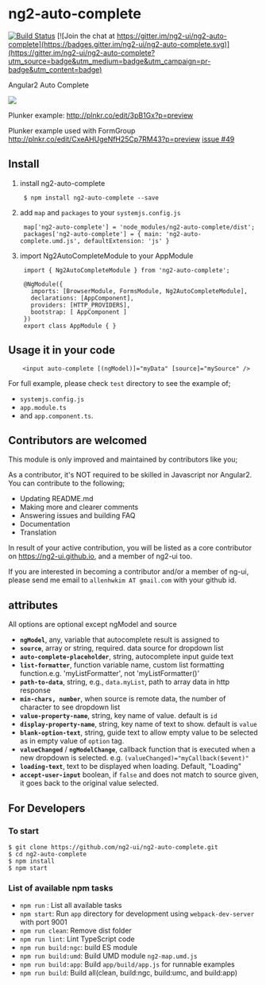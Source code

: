 # ng2-auto-complete

[![Build Status](https://travis-ci.org/ng2-ui/ng2-auto-complete.svg?branch=master)](https://travis-ci.org/ng2-ui/ng2-auto-complete)
[![Join the chat at https://gitter.im/ng2-ui/ng2-auto-complete](https://badges.gitter.im/ng2-ui/ng2-auto-complete.svg)](https://gitter.im/ng2-ui/ng2-auto-complete?utm_source=badge&utm_medium=badge&utm_campaign=pr-badge&utm_content=badge)

Angular2 Auto Complete


<a href="https://rawgit.com/ng2-ui/ng2-auto-complete/master/app/index.html">
  <img src="http://i.imgur.com/dAmheg0.png" />
</a>


Plunker example: http://plnkr.co/edit/3pB1Gx?p=preview
  
Plunker example used with FormGroup
 http://plnkr.co/edit/CxeAHUgeNfH25Cp7RM43?p=preview [issue #49](https://github.com/ng2-ui/ng2-auto-complete/issues/49)


## Install

1. install ng2-auto-complete

        $ npm install ng2-auto-complete --save

2. add `map` and `packages` to your `systemjs.config.js`

        map['ng2-auto-complete'] = 'node_modules/ng2-auto-complete/dist';
        packages['ng2-auto-complete'] = { main: 'ng2-auto-complete.umd.js', defaultExtension: 'js' }
        
3. import Ng2AutoCompleteModule to your AppModule

        import { Ng2AutoCompleteModule } from 'ng2-auto-complete';
        
        @NgModule({
          imports: [BrowserModule, FormsModule, Ng2AutoCompleteModule],
          declarations: [AppComponent],
          providers: [HTTP_PROVIDERS],
          bootstrap: [ AppComponent ]
        })
        export class AppModule { }

## Usage it in your code

        <input auto-complete [(ngModel)]="myData" [source]="mySource" />
        
For full example, please check `test` directory to see the example of;

  - `systemjs.config.js`
  - `app.module.ts`
  -  and `app.component.ts`.


## Contributors are welcomed

This module is only improved and maintained by contributors like you;

As a contributor, it's NOT required to be skilled in Javascript nor Angular2. 
You can contribute to the following;

  * Updating README.md
  * Making more and clearer comments
  * Answering issues and building FAQ
  * Documentation
  * Translation

In result of your active contribution, you will be listed as a core contributor
on https://ng2-ui.github.io, and a member of ng2-ui too.

If you are interested in becoming a contributor and/or a member of ng-ui,
please send me email to `allenhwkim AT gmail.com` with your github id. 

## attributes
  All options are optional except ngModel and source

  * **`ngModel`**, any, variable that autocomplete result is assigned to
  * **`source`**, array or string, required. data source for dropdown list
  * **`auto-complete-placeholder`**,  string, autocomplete input guide text
  * **`list-formatter`**, function variable name, custom list formatting function.e.g. 'myListFormatter', not 'myListFormatter()'
  * **`path-to-data`**, string, e.g., `data.myList`, path to array data in http response
  * **`min-chars, number`**, when source is remote data, the number of character to see dropdown list
  * **`value-property-name`**, string, key name of value. default is `id`
  * **`display-property-name`**, string, key name of text to show. default is `value`
  * **`blank-option-text`**, string, guide text to allow empty value to be selected as in empty value of `option` tag.
  * **`valueChanged`** / **`ngModelChange`**, callback function that is executed when a new dropdown is selected.
     e.g. `(valueChanged)="myCallback($event)"`
  * **`loading-text`**, text to be displayed when loading. Default, "Loading"
  * **`accept-user-input`** boolean, if `false` and does not match to source given, it goes back to the original value selected.
     
## For Developers

### To start

    $ git clone https://github.com/ng2-ui/ng2-auto-complete.git
    $ cd ng2-auto-complete
    $ npm install
    $ npm start
 
### List of available npm tasks

  * `npm run` : List all available tasks
  * `npm start`: Run `app` directory for development using `webpack-dev-server` with port 9001
  * `npm run clean`: Remove dist folder
  * `npm run lint`: Lint TypeScript code
  * `npm run build:ngc`: build ES module
  * `npm run build:umd`: Build UMD module `ng2-map.umd.js`
  * `npm run build:app`: Build `app/build/app.js` for runnable examples
  * `npm run build`: Build all(clean, build:ngc, build:umc, and build:app)
